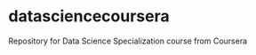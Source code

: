 datasciencecoursera
===================

Repository for Data Science Specialization course from Coursera
